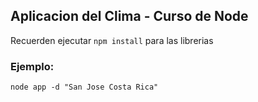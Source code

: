 ## Aplicacion del Clima - Curso de Node

Recuerden ejecutar ```npm install``` para las librerias

### Ejemplo:

```
node app -d "San Jose Costa Rica"
```